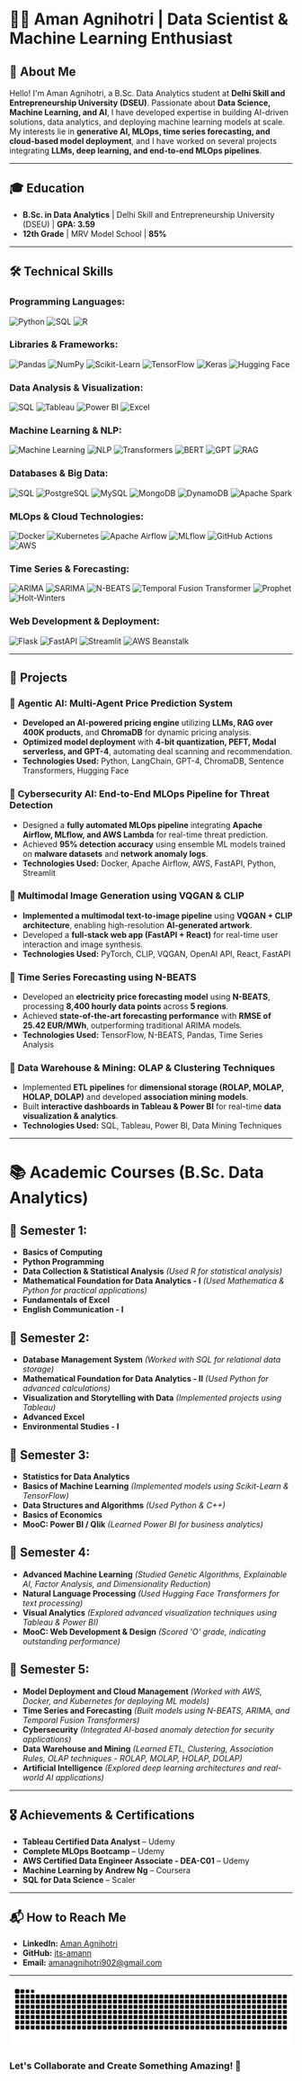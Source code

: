 # 🧑‍💻 Aman Agnihotri | Data Scientist & Machine Learning Enthusiast  

## 🌟 About Me  
Hello! I'm Aman Agnihotri, a B.Sc. Data Analytics student at **Delhi Skill and Entrepreneurship University (DSEU)**. Passionate about **Data Science, Machine Learning, and AI**, I have developed expertise in building AI-driven solutions, data analytics, and deploying machine learning models at scale. My interests lie in **generative AI, MLOps, time series forecasting, and cloud-based model deployment**, and I have worked on several projects integrating **LLMs, deep learning, and end-to-end MLOps pipelines**.

---

## 🎓 Education  
- **B.Sc. in Data Analytics** | Delhi Skill and Entrepreneurship University (DSEU) | **GPA: 3.59**  
- **12th Grade** | MRV Model School | **85%**  


---

## **🛠 Technical Skills**  

### **Programming Languages:**  
![Python](https://img.shields.io/badge/-Python-3776AB?style=flat-square&logo=python&logoColor=white)  ![SQL](https://img.shields.io/badge/-SQL-4479A1?style=flat-square&logo=postgresql&logoColor=white) ![R](https://img.shields.io/badge/-R-276DC3?style=flat-square&logo=r&logoColor=white)  

### **Libraries & Frameworks:**  
![Pandas](https://img.shields.io/badge/-Pandas-150458?style=flat-square&logo=pandas&logoColor=white) ![NumPy](https://img.shields.io/badge/-NumPy-013243?style=flat-square&logo=numpy&logoColor=white) ![Scikit-Learn](https://img.shields.io/badge/-Scikit_Learn-F7931E?style=flat-square&logo=scikitlearn&logoColor=white) ![TensorFlow](https://img.shields.io/badge/-TensorFlow-FF6F00?style=flat-square&logo=tensorflow&logoColor=white) ![Keras](https://img.shields.io/badge/-Keras-D00000?style=flat-square&logo=keras&logoColor=white) ![Hugging Face](https://img.shields.io/badge/-Hugging_Face-FFBF00?style=flat-square&logo=huggingface&logoColor=white)  

### **Data Analysis & Visualization:**  
![SQL](https://img.shields.io/badge/-SQL-4479A1?style=flat-square&logo=postgresql&logoColor=white) ![Tableau](https://img.shields.io/badge/-Tableau-E97627?style=flat-square&logo=tableau&logoColor=white) ![Power BI](https://img.shields.io/badge/-Power_BI-F2C811?style=flat-square&logo=powerbi&logoColor=black) ![Excel](https://img.shields.io/badge/-Excel-217346?style=flat-square&logo=microsoft-excel&logoColor=white)  

### **Machine Learning & NLP:**  
![Machine Learning](https://img.shields.io/badge/-Machine_Learning-FF6F00?style=flat-square&logo=tensorflow&logoColor=white) ![NLP](https://img.shields.io/badge/-NLP-DC322F?style=flat-square&logo=python&logoColor=white) ![Transformers](https://img.shields.io/badge/-Transformers-FFBF00?style=flat-square&logo=huggingface&logoColor=white) ![BERT](https://img.shields.io/badge/-BERT-FFC107?style=flat-square&logo=tensorflow&logoColor=white) ![GPT](https://img.shields.io/badge/-GPT-0084FF?style=flat-square&logo=openaichatgpt&logoColor=white) ![RAG](https://img.shields.io/badge/-Retrieval_Augmented_Generation-663399?style=flat-square&logo=openaichatgpt&logoColor=white)  

### **Databases & Big Data:**  
![SQL](https://img.shields.io/badge/-SQL-4479A1?style=flat-square&logo=postgresql&logoColor=white) ![PostgreSQL](https://img.shields.io/badge/-PostgreSQL-336791?style=flat-square&logo=postgresql&logoColor=white) ![MySQL](https://img.shields.io/badge/-MySQL-4479A1?style=flat-square&logo=mysql&logoColor=white) ![MongoDB](https://img.shields.io/badge/-MongoDB-47A248?style=flat-square&logo=mongodb&logoColor=white) ![DynamoDB](https://img.shields.io/badge/-DynamoDB-4053D6?style=flat-square&logo=amazondynamodb&logoColor=white) ![Apache Spark](https://img.shields.io/badge/-Apache_Spark-E25A1C?style=flat-square&logo=apachespark&logoColor=white)  

### **MLOps & Cloud Technologies:**  
![Docker](https://img.shields.io/badge/-Docker-2496ED?style=flat-square&logo=docker&logoColor=white) ![Kubernetes](https://img.shields.io/badge/-Kubernetes-326CE5?style=flat-square&logo=kubernetes&logoColor=white) ![Apache Airflow](https://img.shields.io/badge/-Apache_Airflow-017CEE?style=flat-square&logo=apacheairflow&logoColor=white) ![MLflow](https://img.shields.io/badge/-MLflow-0194E2?style=flat-square&logo=mlflow&logoColor=white) ![GitHub Actions](https://img.shields.io/badge/-GitHub_Actions-2088FF?style=flat-square&logo=githubactions&logoColor=white) ![AWS](https://img.shields.io/badge/-AWS-232F3E?style=flat-square&logo=amazonaws&logoColor=white)  

### **Time Series & Forecasting:**  
![ARIMA](https://img.shields.io/badge/-ARIMA-663399?style=flat-square&logo=scipy&logoColor=white) ![SARIMA](https://img.shields.io/badge/-SARIMA-800080?style=flat-square&logo=scipy&logoColor=white) ![N-BEATS](https://img.shields.io/badge/-N_BEATS-8A2BE2?style=flat-square&logo=pytorch&logoColor=white) ![Temporal Fusion Transformer](https://img.shields.io/badge/-TFT-663399?style=flat-square&logo=tensorflow&logoColor=white) ![Prophet](https://img.shields.io/badge/-Prophet-008080?style=flat-square&logo=python&logoColor=white) ![Holt-Winters](https://img.shields.io/badge/-Holt_Winters-FF5733?style=flat-square&logo=scipy&logoColor=white)  

### **Web Development & Deployment:**  
![Flask](https://img.shields.io/badge/-Flask-000000?style=flat-square&logo=flask&logoColor=white) ![FastAPI](https://img.shields.io/badge/-FastAPI-009688?style=flat-square&logo=fastapi&logoColor=white) ![Streamlit](https://img.shields.io/badge/-Streamlit-FF4B4B?style=flat-square&logo=streamlit&logoColor=white) ![AWS Beanstalk](https://img.shields.io/badge/-AWS_Beanstalk-232F3E?style=flat-square&logo=amazonaws&logoColor=white)  

---

## 🚀 Projects  

### 🔹 **Agentic AI: Multi-Agent Price Prediction System**  
- **Developed an AI-powered pricing engine** utilizing **LLMs, RAG over 400K products**, and **ChromaDB** for dynamic pricing analysis.  
- **Optimized model deployment** with **4-bit quantization, PEFT, Modal serverless, and GPT-4**, automating deal scanning and recommendation.  
- **Technologies Used:** Python, LangChain, GPT-4, ChromaDB, Sentence Transformers, Hugging Face  

### 🔹 **Cybersecurity AI: End-to-End MLOps Pipeline for Threat Detection**  
- Designed a **fully automated MLOps pipeline** integrating **Apache Airflow, MLflow, and AWS Lambda** for real-time threat prediction.  
- Achieved **95% detection accuracy** using ensemble ML models trained on **malware datasets** and **network anomaly logs**.  
- **Technologies Used:** Docker, Apache Airflow, AWS, FastAPI, Python, Streamlit  

### 🔹 **Multimodal Image Generation using VQGAN & CLIP**  
- **Implemented a multimodal text-to-image pipeline** using **VQGAN + CLIP architecture**, enabling high-resolution **AI-generated artwork**.  
- Developed a **full-stack web app (FastAPI + React)** for real-time user interaction and image synthesis.  
- **Technologies Used:** PyTorch, CLIP, VQGAN, OpenAI API, React, FastAPI  

### 🔹 **Time Series Forecasting using N-BEATS**  
- Developed an **electricity price forecasting model** using **N-BEATS**, processing **8,400 hourly data points** across **5 regions**.  
- Achieved **state-of-the-art forecasting performance** with **RMSE of 25.42 EUR/MWh**, outperforming traditional ARIMA models.  
- **Technologies Used:** TensorFlow, N-BEATS, Pandas, Time Series Analysis  

### 🔹 **Data Warehouse & Mining: OLAP & Clustering Techniques**  
- Implemented **ETL pipelines** for **dimensional storage (ROLAP, MOLAP, HOLAP, DOLAP)** and developed **association mining models**.  
- Built **interactive dashboards in Tableau & Power BI** for real-time **data visualization & analytics**.  
- **Technologies Used:** SQL, Tableau, Power BI, Data Mining Techniques  

---

# **📚 Academic Courses (B.Sc. Data Analytics)**  

## **📌 Semester 1:**  
- **Basics of Computing**  
- **Python Programming**  
- **Data Collection & Statistical Analysis** *(Used R for statistical analysis)*  
- **Mathematical Foundation for Data Analytics - I** *(Used Mathematica & Python for practical applications)*  
- **Fundamentals of Excel**  
- **English Communication - I**  

## **📌 Semester 2:**  
- **Database Management System** *(Worked with SQL for relational data storage)*  
- **Mathematical Foundation for Data Analytics - II** *(Used Python for advanced calculations)*  
- **Visualization and Storytelling with Data** *(Implemented projects using Tableau)*  
- **Advanced Excel**  
- **Environmental Studies - I**  

## **📌 Semester 3:**  
- **Statistics for Data Analytics**  
- **Basics of Machine Learning** *(Implemented models using Scikit-Learn & TensorFlow)*  
- **Data Structures and Algorithms** *(Used Python & C++)*  
- **Basics of Economics**  
- **MooC: Power BI / Qlik** *(Learned Power BI for business analytics)*  

## **📌 Semester 4:**  
- **Advanced Machine Learning** *(Studied Genetic Algorithms, Explainable AI, Factor Analysis, and Dimensionality Reduction)*  
- **Natural Language Processing** *(Used Hugging Face Transformers for text processing)*  
- **Visual Analytics** *(Explored advanced visualization techniques using Tableau & Power BI)*  
- **MooC: Web Development & Design** *(Scored 'O' grade, indicating outstanding performance)*  

## **📌 Semester 5:**  
- **Model Deployment and Cloud Management** *(Worked with AWS, Docker, and Kubernetes for deploying ML models)*  
- **Time Series and Forecasting** *(Built models using N-BEATS, ARIMA, and Temporal Fusion Transformers)*  
- **Cybersecurity** *(Integrated AI-based anomaly detection for security applications)*  
- **Data Warehouse and Mining** *(Learned ETL, Clustering, Association Rules, OLAP techniques - ROLAP, MOLAP, HOLAP, DOLAP)*  
- **Artificial Intelligence** *(Explored deep learning architectures and real-world AI applications)*  

---

## 🎖 Achievements & Certifications  
- **Tableau Certified Data Analyst** – Udemy  
- **Complete MLOps Bootcamp** – Udemy  
- **AWS Certified Data Engineer Associate - DEA-C01** – Udemy  
- **Machine Learning by Andrew Ng** – Coursera  
- **SQL for Data Science** – Scaler  

---

## 📬 How to Reach Me  
- **LinkedIn:** [Aman Agnihotri](https://www.linkedin.com/in/aman-agnihotri004/)  
- **GitHub:** [its-amann](https://github.com/its-amann)  
- **Email:** amanagnihotri902@gmail.com  

---
![snake gif](https://github.com/its-amann/its-amann/blob/output/github-snake-dark.svg)
### Let's Collaborate and Create Something Amazing! 🚀  

